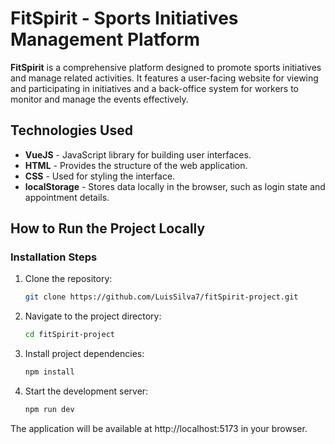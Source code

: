 # FitSpirit - Sports Initiatives Management Platform

**FitSpirit** is a comprehensive platform designed to promote sports initiatives and manage related activities. It features a user-facing website for viewing and participating in initiatives and a back-office system for workers to monitor and manage the events effectively.

## Technologies Used

- **VueJS** - JavaScript library for building user interfaces.
- **HTML** - Provides the structure of the web application.
- **CSS** - Used for styling the interface.
- **localStorage** - Stores data locally in the browser, such as login state and appointment details.

## How to Run the Project Locally

### Installation Steps

1. Clone the repository:

   ```bash
   git clone https://github.com/LuisSilva7/fitSpirit-project.git

   ```

2. Navigate to the project directory:

   ```bash
   cd fitSpirit-project

   ```

3. Install project dependencies:

   ```bash
   npm install

   ```

4. Start the development server:

   ```bash
   npm run dev

   ```

The application will be available at http://localhost:5173 in your browser.
